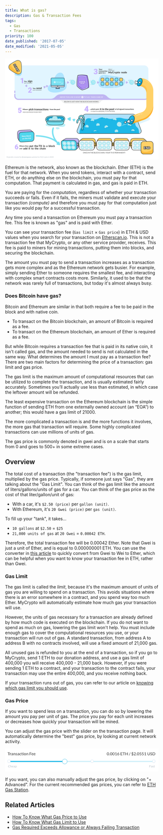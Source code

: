 ```yaml
---
title: What is gas?
description: Gas & Transaction Fees
tags:
  - Gas
  - Transactions
priority: 100
date_published: '2017-07-05'
date_modified: '2021-05-05'
---
```


![Transaction pool infographic](../../assets/shared/transaction-pool-infographic.png)

Ethereum is the network, also known as the blockchain. Ether (ETH) is the fuel for that network. When you send tokens, interact with a contract, send ETH, or do anything else on the blockchain, you must pay for that computation. That payment is calculated in gas, and gas is paid in ETH.

You are paying for the _computation_, regardless of whether your transaction succeeds or fails. Even if it fails, the miners must validate and execute your transaction _(compute)_ and therefore you must pay for that computation just like you would pay for a successful transaction.

Any time you send a transaction on Ethereum you must pay a transaction fee. This fee is known as "gas" and is paid with Ether.

You can see your transaction fee (`Gas limit` × `Gas price`) in ETH & USD values when you search for your transaction on [Etherscan.io](https://etherscan.io). This is not a transaction fee that MyCrypto, or any other service provider, receives. This fee is paid to miners for mining transactions, putting them into blocks, and securing the blockchain.

The amount you must pay to send a transaction increases as a transaction gets more complex and as the Ethereum network gets busier. For example, simply sending Ether to someone requires the smallest fee, and interacting with complex smart contracts costs more. Similarly, it used to be that the network was rarely full of transactions, but today it's almost always busy.

### Does Bitcoin have gas?

Bitcoin and Ethereum are similar in that both require a fee to be paid in the block and with native coin.

- To transact on the Bitcoin blockchain, an amount of Bitcoin is required as a fee.
- To transact on the Ethereum blockchain, an amount of Ether is required as a fee.

But while Bitcoin requires a transaction fee that is paid in its native coin, it isn't called gas, and the amount needed to send is not calculated in the same way.
What determines the amount I must pay as a transaction fee?
There are two main factors for determining the price of a transaction: gas limit and gas price.

The gas limit is the maximum amount of computational resources that can be utilized to complete the transaction, and is usually estimated fairly accurately. Sometimes you’ll actually use less than estimated, in which case the leftover amount will be refunded.

The least expensive transaction on the Ethereum blockchain is the simple function of sending ETH from one externally owned account (an “EOA”) to another; this would have a gas limit of 21000.

The more complicated a transaction is and the more functions it involves, the more gas that transaction will require. Some highly complicated transactions can use millions of units of gas.

The gas price is commonly denoted in gwei and is on a scale that starts from 0 and goes to 500+ in some extreme cases.

## Overview

The total cost of a transaction (the "transaction fee") is the gas limit, multiplied by the gas price. Typically, if someone just says "Gas", they are talking about the "Gas Limit". You can think of the gas limit like the amount of liters/gallons/units of gas for a car. You can think of the gas price as the cost of that liter/gallon/unit of gas:

- With a car, it's `$2.50 (price)` per `gallon (unit)`.
- With Ethereum, it's `20 Gwei (price)` per `gas (unit)`.

To fill up your "tank", it takes...

- `10 gallons` at `$2.50` = `$25`
- `21,000 units of gas` at `20 Gwei` = `0.00042 ETH`.

Therefore, the total transaction fee will be 0.00042 Ether. Note that Gwei is just a unit of Ether, and is equal to 0.000000001 ETH. You can use the converter in [this article](/general-knowledge/ethereum-blockchain/what-are-the-different-units-used-in-ethereum) to quickly convert from Gwei to Wei to Ether, which can be helpful when you want to know your transaction fee in ETH, rather than Gwei.

### Gas Limit

The gas limit is called the _limit_, because it's the maximum amount of units of gas you are willing to spend on a transaction. This avoids situations where there is an error somewhere in a contract, and you spend way too much Ether. MyCrypto will automatically estimate how much gas your transaction will use.

However, the units of gas necessary for a transaction are already defined by how much code is executed on the blockchain. If you do not want to spend as much on gas, lowering the gas limit won't help. You must include enough gas to cover the computational resources you use, or your transaction will run out of gas. A standard transaction, from address A to address B with no contracts involved, will use a fixed amount of 21,000 gas.

All unused gas is refunded to you at the end of a transaction, so if you go to MyCrypto, send 1 ETH to our donation address, and use a gas limit of 400,000 you will receive 400,000 - 21,000 back. However, if you were sending 1 ETH to a contract, and your transaction to the contract fails, your transaction may use the entire 400,000, and you receive nothing back.

If your transaction runs out of gas, you can refer to our article on [knowing which gas limit you should use](/how-to/sending/how-to-know-what-gas-limit-to-use).

### Gas Price

If you want to spend less on a transaction, you can do so by lowering the amount you pay per unit of gas. The price you pay for each unit increases or decreases how quickly your transaction will be mined.

You can adjust the gas price with the slider on the transaction page. It will automatically determine the "best" gas price, by looking at current network activity.

![Transaction fee slider](../../assets/general-knowledge/ethereum-blockchain/what-is-gas/transaction-fee-slider.png)

If you want, you can also manually adjust the gas price, by clicking on "+ Advanced". For the current recommended gas prices, you can refer to [ETH Gas Station](https://ethgasstation.info/).

## Related Articles

- [How To Know What Gas Price to Use](/how-to/sending/how-to-know-what-gas-price-to-use)
- [How To Know What Gas Limit to Use](/how-to/sending/how-to-know-what-gas-limit-to-use)
- [Gas Required Exceeds Allowance or Always Failing Transaction](/troubleshooting/sending/gas-required-exceeds-allowance-or-always-failing-transaction)
